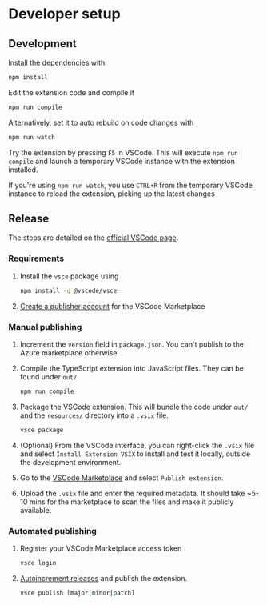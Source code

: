 # Developer setup

## Development
Install the dependencies with

```sh
npm install
```

Edit the extension code and compile it

```sh
npm run compile
```

Alternatively, set it to auto rebuild on code changes with

```sh
npm run watch
```

Try the extension by pressing `F5` in VSCode. This will execute `npm run compile` and launch a temporary VSCode instance with the extension installed.

If you're using `npm run watch`, you use `CTRL+R` from the temporary VSCode instance to reload the extension, picking up the latest changes

## Release

The steps are detailed on the [official VSCode page](https://code.visualstudio.com/api/working-with-extensions/publishing-extension).

### Requirements
1. Install the `vsce` package using

    ```sh
    npm install -g @vscode/vsce
    ```

2. [Create a publisher account](https://code.visualstudio.com/api/working-with-extensions/publishing-extension#create-a-publisher) for the VSCode Marketplace


### Manual publishing
1. Increment the `version` field in `package.json`. You can't publish to the Azure marketplace otherwise
2. Compile the TypeScript extension into JavaScript files. They can be found under `out/`

    ```sh
    npm run compile
    ```

3. Package the VSCode extension. This will bundle the code under `out/` and the `resources/` directory into a `.vsix` file.

    ```sh
    vsce package
    ```

4. (Optional) From the VSCode interface, you can right-click the `.vsix` file and select `Install Extension VSIX` to install and test it locally, outside the development environment.

5. Go to the [VSCode Marketplace](https://marketplace.visualstudio.com/vscode) and select `Publish extension`.

6. Upload the `.vsix` file and enter the required metadata. It should take ~5-10 mins for the marketplace to scan the files and make it publicly available.



### Automated publishing
1. Register your VSCode Marketplace access token

    ```sh
    vsce login
    ```

2. [Autoincrement releases](https://code.visualstudio.com/api/working-with-extensions/publishing-extension#autoincrement-the-extension-version) and publish the extension.

    ```sh
    vsce publish [major|minor|patch]
    ```
